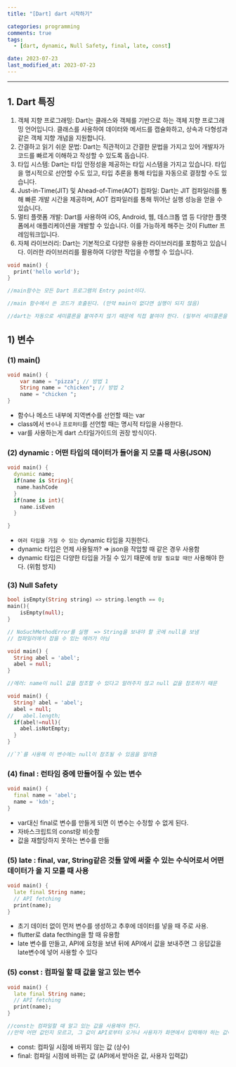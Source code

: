 ```yaml
---
title: "[Dart] dart 시작하기"

categories: programming
comments: true
tags:
  - [dart, dynamic, Null Safety, final, late, const]

date: 2023-07-23
last_modified_at: 2023-07-23
---
```


---

## 1. Dart 특징

1. 객체 지향 프로그래밍: Dart는 클래스와 객체를 기반으로 하는 객체 지향 프로그래밍 언어입니다. 클래스를 사용하여 데이터와 메서드를 캡슐화하고, 상속과 다형성과 같은 객체 지향 개념을 지원합니다.
2. 간결하고 읽기 쉬운 문법: Dart는 직관적이고 간결한 문법을 가지고 있어 개발자가 코드를 빠르게 이해하고 작성할 수 있도록 돕습니다.
3. 타입 시스템: Dart는 타입 안정성을 제공하는 타입 시스템을 가지고 있습니다. 타입을 명시적으로 선언할 수도 있고, 타입 추론을 통해 타입을 자동으로 결정할 수도 있습니다.
4. Just-in-Time(JIT) 및 Ahead-of-Time(AOT) 컴파일: Dart는 JIT 컴파일러를 통해 빠른 개발 시간을 제공하며, AOT 컴파일러를 통해 뛰어난 실행 성능을 얻을 수 있습니다.
5. 멀티 플랫폼 개발: Dart를 사용하여 iOS, Android, 웹, 데스크톱 앱 등 다양한 플랫폼에서 애플리케이션을 개발할 수 있습니다. 이를 가능하게 해주는 것이 Flutter 프레임워크입니다.
6. 자체 라이브러리: Dart는 기본적으로 다양한 유용한 라이브러리를 포함하고 있습니다. 이러한 라이브러리를 활용하여 다양한 작업을 수행할 수 있습니다.

```dart
void main() {
  print('hello world');
}

//main함수는 모든 Dart 프로그램의 Entry point이다.

//main 함수에서 쓴 코드가 호출된다. (만약 main이 없다면 실행이 되지 않음)

//dart는 자동으로 세미콜론을 붙여주지 않기 때문에 직접 붙여야 한다. (일부러 세미콜론을 안 쓸 때가 있기 때문)
```

## 1) 변수

### (1) main()

```dart
void main() {
	var name = "pizza"; // 방법 1
	String name = "chicken"; // 방법 2
	name = "chicken ";
}
```

- 함수나 메소드 내부에 지역변수를 선언할 때는 var
- class에서 `변수`나 `프로퍼티`를 선언할 때는 명시적 타입을 사용한다.
- var를 사용하는게 dart 스타일가이드의 권장 방식이다.

### (2) dynamic : 어떤 타입의 데이터가 들어올 지 모를 때 사용(JSON)

```dart
void main() {
  dynamic name;
  if(name is String){
   name.hashCode
  }
  if(name is int){
    name.isEven
  }

}
```

- `여러 타입을 가질 수 있는` dynamic 타입을 지원한다.
- dynamic 타입은 언제 사용될까? ⇒ json을 작업할 때 같은 경우 사용함
- dynamic 타입은 다양한 타입을 가질 수 있기 때문에 `정말 필요할 때만` 사용해야 한다. (위험 방지)

### (3) Null Safety

```dart
bool isEmpty(String string) => string.length == 0;
main(){
	isEmpty(null);
}

// NoSuchMethodError를 실행  => String을 보내야 할 곳에 null을 보냄
// 컴파일러에서 잡을 수 있는 에러가 아님

void main() {
  String abel = 'abel';
  abel = null;
}

//에러: name이 null 값을 참조할 수 있다고 알려주지 않고 null 값을 참조하기 때문

void main() {
  String? abel = 'abel';
  abel = null;
//   abel.length;
  if(abel!=null){
    abel.isNotEmpty;
  }
}

//`?`를 사용해 이 변수에는 null이 참조될 수 있음을 알려줌
```

### (4) final : 런타임 중에 만들어질 수 있는 변수

```dart
void main() {
  final name = 'abel';
  name = 'kdn';
}
```

- var대신 final로 변수를 만들게 되면 이 변수는 수정할 수 없게 된다.
- 자바스크립트의 const랑 비슷함
- 값을 재할당하지 못하는 변수를 만듦

### (5) late : final, var, String같은 것들 앞에 써줄 수 있는 수식어로서 어떤 데이터가 올 지 모를 때 사용

```dart
void main() {
  late final String name;
  // API fetching
  print(name);
}
```

- 초기 데이터 없이 먼저 변수를 생성하고 추후에 데이터를 넣을 때 주로 사용.
- flutter로 data fecthing을 할 때 유용함
- late 변수를 만들고, API에 요청을 보낸 뒤에 API에서 값을 보내주면 그 응답값을 late변수에 넣어 사용할 수 있다

### (5) const : 컴파일 할 때 값을 알고 있는 변수

```dart
void main() {
  late final String name;
  // API fetching
  print(name);
}

//const는 컴파일할 때 알고 있는 값을 사용해야 한다.
//만약 어떤 값인지 모르고, 그 값이 API로부터 오거나 사용자가 화면에서 입력해야 하는 값이라면 그건 const가 아닌 final이나 var가 되어야 한다.
```

- const: 컴파일 시점에 바뀌지 않는 값 (상수)
- final: 컴파일 시점에 바뀌는 값 (API에서 받아온 값, 사용자 입력값)
